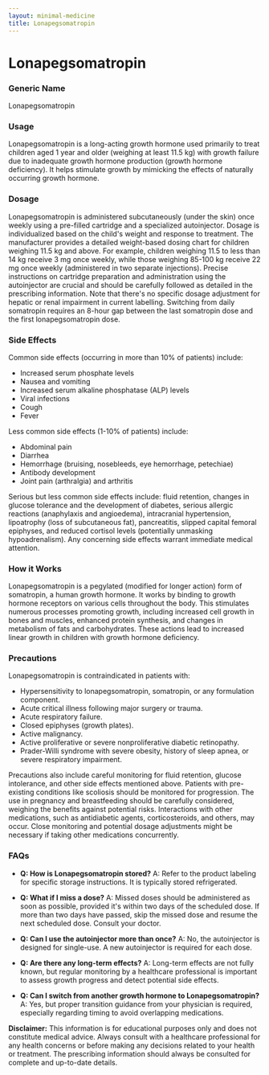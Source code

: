 ```yaml
---
layout: minimal-medicine
title: Lonapegsomatropin
---
```


# Lonapegsomatropin
### Generic Name
Lonapegsomatropin

### Usage
Lonapegsomatropin is a long-acting growth hormone used primarily to treat children aged 1 year and older (weighing at least 11.5 kg) with growth failure due to inadequate growth hormone production (growth hormone deficiency).  It helps stimulate growth by mimicking the effects of naturally occurring growth hormone.


### Dosage

Lonapegsomatropin is administered subcutaneously (under the skin) once weekly using a pre-filled cartridge and a specialized autoinjector.  Dosage is individualized based on the child's weight and response to treatment.  The manufacturer provides a detailed weight-based dosing chart for children weighing 11.5 kg and above.  For example, children weighing 11.5 to less than 14 kg receive 3 mg once weekly, while those weighing 85-100 kg receive 22 mg once weekly (administered in two separate injections).  Precise instructions on cartridge preparation and administration using the autoinjector are crucial and should be carefully followed as detailed in the prescribing information.  Note that there's no specific dosage adjustment for hepatic or renal impairment in current labelling. Switching from daily somatropin requires an 8-hour gap between the last somatropin dose and the first lonapegsomatropin dose.

### Side Effects

Common side effects (occurring in more than 10% of patients) include:

* Increased serum phosphate levels
* Nausea and vomiting
* Increased serum alkaline phosphatase (ALP) levels
* Viral infections
* Cough
* Fever

Less common side effects (1-10% of patients) include:

* Abdominal pain
* Diarrhea
* Hemorrhage (bruising, nosebleeds, eye hemorrhage, petechiae)
* Antibody development
* Joint pain (arthralgia) and arthritis

Serious but less common side effects include: fluid retention, changes in glucose tolerance and the development of diabetes, serious allergic reactions (anaphylaxis and angioedema), intracranial hypertension, lipoatrophy (loss of subcutaneous fat), pancreatitis, slipped capital femoral epiphyses, and reduced cortisol levels (potentially unmasking hypoadrenalism).  Any concerning side effects warrant immediate medical attention.

### How it Works

Lonapegsomatropin is a pegylated (modified for longer action) form of somatropin, a human growth hormone.  It works by binding to growth hormone receptors on various cells throughout the body.  This stimulates numerous processes promoting growth, including increased cell growth in bones and muscles, enhanced protein synthesis, and changes in metabolism of fats and carbohydrates.  These actions lead to increased linear growth in children with growth hormone deficiency.

### Precautions

Lonapegsomatropin is contraindicated in patients with:

* Hypersensitivity to lonapegsomatropin, somatropin, or any formulation component.
* Acute critical illness following major surgery or trauma.
* Acute respiratory failure.
* Closed epiphyses (growth plates).
* Active malignancy.
* Active proliferative or severe nonproliferative diabetic retinopathy.
* Prader-Willi syndrome with severe obesity, history of sleep apnea, or severe respiratory impairment.


Precautions also include careful monitoring for fluid retention, glucose intolerance, and other side effects mentioned above.  Patients with pre-existing conditions like scoliosis should be monitored for progression.  The use in pregnancy and breastfeeding should be carefully considered, weighing the benefits against potential risks.  Interactions with other medications, such as antidiabetic agents, corticosteroids, and others, may occur.  Close monitoring and potential dosage adjustments might be necessary if taking other medications concurrently.


### FAQs

* **Q: How is Lonapegsomatropin stored?** A:  Refer to the product labeling for specific storage instructions. It is typically stored refrigerated.

* **Q:  What if I miss a dose?** A:  Missed doses should be administered as soon as possible, provided it's within two days of the scheduled dose.  If more than two days have passed, skip the missed dose and resume the next scheduled dose.  Consult your doctor.

* **Q:  Can I use the autoinjector more than once?** A: No, the autoinjector is designed for single-use. A new autoinjector is required for each dose.

* **Q: Are there any long-term effects?** A: Long-term effects are not fully known, but regular monitoring by a healthcare professional is important to assess growth progress and detect potential side effects.

* **Q: Can I switch from another growth hormone to Lonapegsomatropin?** A: Yes, but proper transition guidance from your physician is required, especially regarding timing to avoid overlapping medications.

**Disclaimer:** This information is for educational purposes only and does not constitute medical advice.  Always consult with a healthcare professional for any health concerns or before making any decisions related to your health or treatment.  The prescribing information should always be consulted for complete and up-to-date details.

